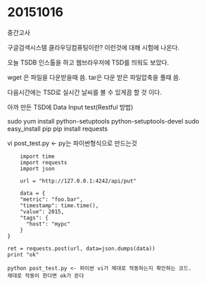 # 20151016
중간고사 

구글검색시스템
클라우딩컴퓨팅이란? 이런것에 대해 시험에 나온다.

오늘 TSDB 인스톨을 하고 웹브라우저에 TSD를 띄워도 보았다.

wget 은 파일을 다운받을때 씀.
tar은 다운 받은 파일압축을 풀때 씀.

다음시간에는 TSD로 실시간 날씨를 볼 수 있게끔 할 것 이다.

아까 만든 TSD에 Data Input test(Restful 방법)

sudo yum install python-setuptools python-setuptools-devel
sudo easy_install pip
pip install requests

vi post_test.py <- py는 파이썬형식으로 만드는것 

        import time
        import requests
        import json

        url = "http://127.0.0.1:4242/api/put"

        data = {
        "metric": "foo.bar",
        "timestamp": time.time(),
        "value": 2015,
        "tags": {
          "host": "mypc"
        }
    }

    ret = requests.post(url, data=json.dumps(data))
    print "ok"

    python post_test.py <- 파이썬 vi가 제대로 작동하는지 확인하는 코드. 
    제대로 작동이 한다면 ok가 뜬다

